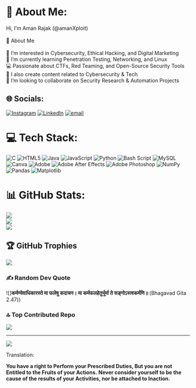 # 💫 About Me:
 Hi, I’m Aman Rajak (@amanXploit)<br><br>🚀 About Me<br><br>👀 I’m interested in Cybersecurity, Ethical Hacking, and Digital Marketing<br>🌱 I’m currently learning Penetration Testing, Networking, and Linux<br>💻 Passionate about CTFs, Red Teaming, and Open-Source Security Tools<br>🎥 I also create content related to Cybersecurity & Tech<br>💞️ I’m looking to collaborate on Security Research & Automation Projects


## 🌐 Socials:
[![Instagram](https://img.shields.io/badge/Instagram-%23E4405F.svg?logo=Instagram&logoColor=white)](https://instagram.com/0_.aman._0) [![LinkedIn](https://img.shields.io/badge/LinkedIn-%230077B5.svg?logo=linkedin&logoColor=white)](https://linkedin.com/in/https://www.linkedin.com/in/amanrajak01?utm_source=share&utm_campaign=share_via&utm_content=profile&utm_medium=android_app) [![email](https://img.shields.io/badge/Email-D14836?logo=gmail&logoColor=white)](mailto:amanrajak262003@gamil.com) 

# 💻 Tech Stack:
![C](https://img.shields.io/badge/c-%2300599C.svg?style=for-the-badge&logo=c&logoColor=white) ![HTML5](https://img.shields.io/badge/html5-%23E34F26.svg?style=for-the-badge&logo=html5&logoColor=white) ![Java](https://img.shields.io/badge/java-%23ED8B00.svg?style=for-the-badge&logo=openjdk&logoColor=white) ![JavaScript](https://img.shields.io/badge/javascript-%23323330.svg?style=for-the-badge&logo=javascript&logoColor=%23F7DF1E) ![Python](https://img.shields.io/badge/python-3670A0?style=for-the-badge&logo=python&logoColor=ffdd54) ![Bash Script](https://img.shields.io/badge/bash_script-%23121011.svg?style=for-the-badge&logo=gnu-bash&logoColor=white) ![MySQL](https://img.shields.io/badge/mysql-4479A1.svg?style=for-the-badge&logo=mysql&logoColor=white) ![Canva](https://img.shields.io/badge/Canva-%2300C4CC.svg?style=for-the-badge&logo=Canva&logoColor=white) ![Adobe](https://img.shields.io/badge/adobe-%23FF0000.svg?style=for-the-badge&logo=adobe&logoColor=white) ![Adobe After Effects](https://img.shields.io/badge/Adobe%20After%20Effects-9999FF.svg?style=for-the-badge&logo=Adobe%20After%20Effects&logoColor=white) ![Adobe Photoshop](https://img.shields.io/badge/adobe%20photoshop-%2331A8FF.svg?style=for-the-badge&logo=adobe%20photoshop&logoColor=white) ![NumPy](https://img.shields.io/badge/numpy-%23013243.svg?style=for-the-badge&logo=numpy&logoColor=white) ![Pandas](https://img.shields.io/badge/pandas-%23150458.svg?style=for-the-badge&logo=pandas&logoColor=white) ![Matplotlib](https://img.shields.io/badge/Matplotlib-%23ffffff.svg?style=for-the-badge&logo=Matplotlib&logoColor=black)
# 📊 GitHub Stats:
![](https://github-readme-stats.vercel.app/api?username=amanXploit&theme=merko&hide_border=false&include_all_commits=false&count_private=true)<br/>
![](https://github-readme-streak-stats.herokuapp.com/?user=amanXploit&theme=merko&hide_border=false)<br/>
![](https://github-readme-stats.vercel.app/api/top-langs/?username=amanXploit&theme=merko&hide_border=false&include_all_commits=false&count_private=true&layout=compact)

## 🏆 GitHub Trophies
![](https://github-profile-trophy.vercel.app/?username=amanXploit&theme=radical&no-frame=false&no-bg=false&margin-w=4)

### ✍️ Random Dev Quote
![]**कर्मण्येवाधिकारस्ते मा फलेषु कदाचन। मा कर्मफलहेतुर्भूर्मा ते सङ्गोऽस्त्वकर्मणि॥** (Bhagavad Gita 2.47))

### 🔝 Top Contributed Repo
![](https://github-contributor-stats.vercel.app/api?username=amanXploit&limit=5&theme=merko&combine_all_yearly_contributions=true)

---
[![](https://visitcount.itsvg.in/api?id=amanXploit&icon=0&color=0)](https://visitcount.itsvg.in)

<!-- Proudly created with GPRM ( https://gprm.itsvg.in ) -->


Translation:

**You have a right to Perform your Prescribed Duties, But you are not Entitled to the Fruits of your Actions.**
**Never consider yourself to be the cause of the results of your Activities, nor be attached to Inaction.**

<!---
amanXploit/amanXploit is a ✨ special ✨ repository because its `README.md` (this file) appears on your GitHub profile.
You can click the Preview link to take a look at your changes.
--->
